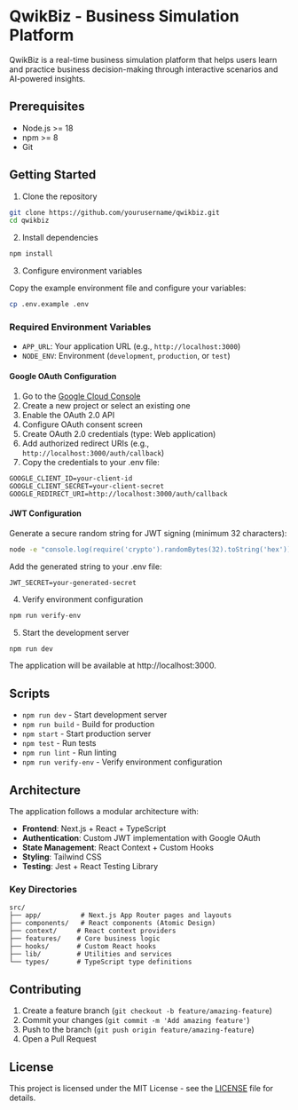 # QwikBiz - Business Simulation Platform

QwikBiz is a real-time business simulation platform that helps users learn and practice business decision-making through interactive scenarios and AI-powered insights.

## Prerequisites

- Node.js >= 18
- npm >= 8
- Git

## Getting Started

1. Clone the repository

```bash
git clone https://github.com/yourusername/qwikbiz.git
cd qwikbiz
```

2. Install dependencies

```bash
npm install
```

3. Configure environment variables

Copy the example environment file and configure your variables:

```bash
cp .env.example .env
```

### Required Environment Variables

- `APP_URL`: Your application URL (e.g., `http://localhost:3000`)
- `NODE_ENV`: Environment (`development`, `production`, or `test`)

#### Google OAuth Configuration
1. Go to the [Google Cloud Console](https://console.cloud.google.com/)
2. Create a new project or select an existing one
3. Enable the OAuth 2.0 API
4. Configure OAuth consent screen
5. Create OAuth 2.0 credentials (type: Web application)
6. Add authorized redirect URIs (e.g., `http://localhost:3000/auth/callback`)
7. Copy the credentials to your .env file:

```
GOOGLE_CLIENT_ID=your-client-id
GOOGLE_CLIENT_SECRET=your-client-secret
GOOGLE_REDIRECT_URI=http://localhost:3000/auth/callback
```

#### JWT Configuration
Generate a secure random string for JWT signing (minimum 32 characters):

```bash
node -e "console.log(require('crypto').randomBytes(32).toString('hex'))"
```

Add the generated string to your .env file:

```
JWT_SECRET=your-generated-secret
```

4. Verify environment configuration

```bash
npm run verify-env
```

5. Start the development server

```bash
npm run dev
```

The application will be available at http://localhost:3000.

## Scripts

- `npm run dev` - Start development server
- `npm run build` - Build for production
- `npm start` - Start production server
- `npm test` - Run tests
- `npm run lint` - Run linting
- `npm run verify-env` - Verify environment configuration

## Architecture

The application follows a modular architecture with:

- **Frontend**: Next.js + React + TypeScript
- **Authentication**: Custom JWT implementation with Google OAuth
- **State Management**: React Context + Custom Hooks
- **Styling**: Tailwind CSS
- **Testing**: Jest + React Testing Library

### Key Directories

```
src/
├── app/          # Next.js App Router pages and layouts
├── components/   # React components (Atomic Design)
├── context/     # React context providers
├── features/    # Core business logic
├── hooks/       # Custom React hooks
├── lib/         # Utilities and services
└── types/       # TypeScript type definitions
```

## Contributing

1. Create a feature branch (`git checkout -b feature/amazing-feature`)
2. Commit your changes (`git commit -m 'Add amazing feature'`)
3. Push to the branch (`git push origin feature/amazing-feature`)
4. Open a Pull Request

## License

This project is licensed under the MIT License - see the [LICENSE](LICENSE) file for details.
